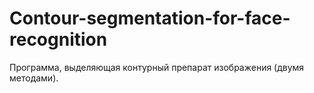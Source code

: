# Contour-segmentation-for-face-recognition
Программа, выделяющая контурный препарат изображения (двумя методами).
